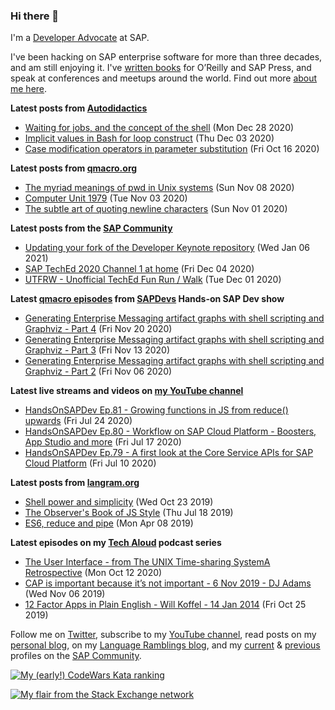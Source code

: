 
### Hi there 👋

I'm a [Developer Advocate](https://developers.sap.com/) at SAP.

I've been hacking on SAP enterprise software for more than three decades, and am still enjoying it. I've [written books](https://qmacro.org/about/#writing-and-talks) for O’Reilly and SAP Press, and speak at conferences and meetups around the world. Find out more [about me here](https://qmacro.org/about).

**Latest posts from [Autodidactics](https://qmacro.org/autodidactics/)**
- [Waiting for jobs, and the concept of the shell](https://qmacro.org/autodidactics/2020/12/28/waiting-for-jobs/) (Mon Dec 28 2020)
- [Implicit values in Bash for loop construct](https://qmacro.org/autodidactics/2020/12/03/implicit-values-in-bash-for-loop/) (Thu Dec 03 2020)
- [Case modification operators in parameter substitution](https://qmacro.org/autodidactics/2020/10/16/case-modification-operators/) (Fri Oct 16 2020)

**Latest posts from [qmacro.org](https://qmacro.org)**
- [The myriad meanings of pwd in Unix systems](http://qmacro.org/2020/11/08/the-meaning-of-pwd-in-unix-systems/) (Sun Nov 08 2020)
- [Computer Unit 1979](http://qmacro.org/2020/11/03/computer-unit-1979/) (Tue Nov 03 2020)
- [The subtle art of quoting newline characters](http://qmacro.org/2020/11/01/the-subtle-art-of-quoting-newline-characters/) (Sun Nov 01 2020)

**Latest posts from the [SAP Community](https://people.sap.com/dj.adams.sap)**
- [Updating your fork of the Developer Keynote repository](https://blogs.sap.com/?p&#x3D;1251735) (Wed Jan 06 2021)
- [SAP TechEd 2020 Channel 1 at home](https://blogs.sap.com/?p&#x3D;1233422) (Fri Dec 04 2020)
- [UTFRW - Unofficial TechEd Fun Run / Walk](https://blogs.sap.com/?p&#x3D;1231125) (Tue Dec 01 2020)

**Latest [qmacro episodes](https://www.youtube.com/playlist?list=PLfctWmgNyOIebP3qa7jXfn68QcwS5dttb) from [SAPDevs](https://www.youtube.com/user/sapdevs) Hands-on SAP Dev show**
- [Generating Enterprise Messaging artifact graphs with shell scripting and Graphviz - Part 4](https://www.youtube.com/watch?v&#x3D;TZvH_84vieE) (Fri Nov 20 2020)
- [Generating Enterprise Messaging artifact graphs with shell scripting and Graphviz - Part 3](https://www.youtube.com/watch?v&#x3D;S6PcnXYF3wI) (Fri Nov 13 2020)
- [Generating Enterprise Messaging artifact graphs with shell scripting and Graphviz - Part 2](https://www.youtube.com/watch?v&#x3D;eP2bSC94mk8) (Fri Nov 06 2020)

**Latest live streams and videos on [my YouTube channel](https://youtube.com/djadams-qmacro)**
- [HandsOnSAPDev Ep.81 - Growing functions in JS from reduce() upwards](https://www.youtube.com/watch?v&#x3D;4BptIHoRDAk) (Fri Jul 24 2020)
- [HandsOnSAPDev Ep.80 - Workflow on SAP Cloud Platform - Boosters, App Studio and more](https://www.youtube.com/watch?v&#x3D;Pn0pk0L0s_o) (Fri Jul 17 2020)
- [HandsOnSAPDev Ep.79 - A first look at the Core Service APIs for SAP Cloud Platform](https://www.youtube.com/watch?v&#x3D;yY3pXcw4e7c) (Fri Jul 10 2020)

**Latest posts from [langram.org](https://langram.org)**
- [Shell power and simplicity](http://langram.org/2019/10/23/shell-power-simplicity/) (Wed Oct 23 2019)
- [The Observer&#x27;s Book of JS Style](http://langram.org/2019/07/18/observers-book-of-js-style/) (Thu Jul 18 2019)
- [ES6, reduce and pipe](http://langram.org/2019/04/08/es6-reduce-and-pipe/) (Mon Apr 08 2019)

**Latest episodes on my [Tech Aloud](https://anchor.fm/tech-aloud) podcast series**
- [The User Interface - from The UNIX Time-sharing SystemA Retrospective](https://anchor.fm/tech-aloud/episodes/The-User-Interface---from-The-UNIX-Time-sharing-SystemA-Retrospective-eku7oa) (Mon Oct 12 2020)
- [CAP is important because it’s not important - 6 Nov 2019 - DJ Adams](https://anchor.fm/tech-aloud/episodes/CAP-is-important-because-its-not-important---6-Nov-2019---DJ-Adams-e8rg7s) (Wed Nov 06 2019)
- [12 Factor Apps in Plain English - Will Koffel - 14 Jan 2014](https://anchor.fm/tech-aloud/episodes/12-Factor-Apps-in-Plain-English---Will-Koffel---14-Jan-2014-e863pc) (Fri Oct 25 2019)

Follow me on [Twitter](https://twitter.com/qmacro), subscribe to my [YouTube channel](https://www.youtube.com/djadams-qmacro), read posts on my [personal blog](https://qmacro.org), on my [Language Ramblings blog](https://langram.org), and my [current](https://people.sap.com/dj.adams.sap#content:blogposts) & [previous](https://people.sap.com/dj.adams#content:blogposts) profiles on the [SAP Community](https://community.sap.com).

[![My (early!) CodeWars Kata ranking](https://www.codewars.com/users/qmacro/badges/small)](https://www.codewars.com/users/qmacro)

[![My flair from the Stack Exchange network](https://stackexchange.com/users/flair/162724.png)](https://stackexchange.com/users/162724)

